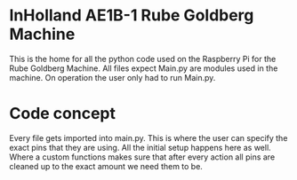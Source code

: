 # InHolland AE1B-1 Rube Goldberg Machine

This is the home for all the python code used on the Raspberry Pi for the Rube Goldberg Machine. All files expect Main.py are modules used in the machine. On operation the user only had to run Main.py.

# Code concept

Every file gets imported into main.py. This is where the user can specify the exact pins that they are using. All the initial setup happens here as well. Where a custom functions makes sure that after every action all pins are cleaned up to the exact amount we need them to be.
